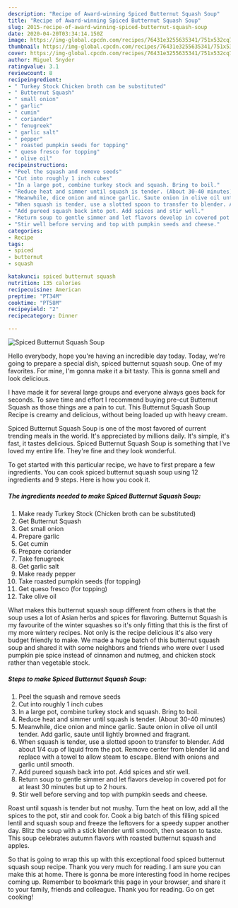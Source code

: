 ```yaml
---
description: "Recipe of Award-winning Spiced Butternut Squash Soup"
title: "Recipe of Award-winning Spiced Butternut Squash Soup"
slug: 2015-recipe-of-award-winning-spiced-butternut-squash-soup
date: 2020-04-20T03:34:14.150Z
image: https://img-global.cpcdn.com/recipes/76431e3255635341/751x532cq70/spiced-butternut-squash-soup-recipe-main-photo.jpg
thumbnail: https://img-global.cpcdn.com/recipes/76431e3255635341/751x532cq70/spiced-butternut-squash-soup-recipe-main-photo.jpg
cover: https://img-global.cpcdn.com/recipes/76431e3255635341/751x532cq70/spiced-butternut-squash-soup-recipe-main-photo.jpg
author: Miguel Snyder
ratingvalue: 3.1
reviewcount: 8
recipeingredient:
- " Turkey Stock Chicken broth can be substituted"
- " Butternut Squash"
- " small onion"
- " garlic"
- " cumin"
- " coriander"
- " fenugreek"
- " garlic salt"
- " pepper"
- " roasted pumpkin seeds for topping"
- " queso fresco for topping"
- " olive oil"
recipeinstructions:
- "Peel the squash and remove seeds"
- "Cut into roughly 1 inch cubes"
- "In a large pot, combine turkey stock and squash. Bring to boil."
- "Reduce heat and simmer until squash is tender. (About 30-40 minutes)"
- "Meanwhile, dice onion and mince garlic. Saute onion in olive oil until tender. Add garlic, saute until lightly browned and fragrant."
- "When squash is tender, use a slotted spoon to transfer to blender. Add about 1/4 cup of liquid from the pot. Remove center from blender lid and replace with a towel to allow steam to escape. Blend with onions and garlic until smooth."
- "Add pureed squash back into pot. Add spices and stir well."
- "Return soup to gentle simmer and let flavors develop in covered pot for at least 30 minutes but up to 2 hours."
- "Stir well before serving and top with pumpkin seeds and cheese."
categories:
- Recipe
tags:
- spiced
- butternut
- squash

katakunci: spiced butternut squash 
nutrition: 135 calories
recipecuisine: American
preptime: "PT34M"
cooktime: "PT58M"
recipeyield: "2"
recipecategory: Dinner

---
```



![Spiced Butternut Squash Soup](https://img-global.cpcdn.com/recipes/76431e3255635341/751x532cq70/spiced-butternut-squash-soup-recipe-main-photo.jpg)

Hello everybody, hope you're having an incredible day today. Today, we're going to prepare a special dish, spiced butternut squash soup. One of my favorites. For mine, I'm gonna make it a bit tasty. This is gonna smell and look delicious.

I have made it for several large groups and everyone always goes back for seconds. To save time and effort I recommend buying pre-cut Butternut Squash as those things are a pain to cut. This Butternut Squash Soup Recipe is creamy and delicious, without being loaded up with heavy cream.

Spiced Butternut Squash Soup is one of the most favored of current trending meals in the world. It's appreciated by millions daily. It's simple, it's fast, it tastes delicious. Spiced Butternut Squash Soup is something that I've loved my entire life. They're fine and they look wonderful.


To get started with this particular recipe, we have to first prepare a few ingredients. You can cook spiced butternut squash soup using 12 ingredients and 9 steps. Here is how you cook it.

<!--inarticleads1-->

##### The ingredients needed to make Spiced Butternut Squash Soup:

1. Make ready  Turkey Stock (Chicken broth can be substituted)
1. Get  Butternut Squash
1. Get  small onion
1. Prepare  garlic
1. Get  cumin
1. Prepare  coriander
1. Take  fenugreek
1. Get  garlic salt
1. Make ready  pepper
1. Take  roasted pumpkin seeds (for topping)
1. Get  queso fresco (for topping)
1. Take  olive oil


What makes this butternut squash soup different from others is that the soup uses a lot of Asian herbs and spices for flavoring. Butternut Squash is my favourite of the winter squashes so it&#39;s only fitting that this is the first of my more wintery recipes. Not only is the recipe delicious it&#39;s also very budget friendly to make. We made a huge batch of this butternut squash soup and shared it with some neighbors and friends who were over I used pumpkin pie spice instead of cinnamon and nutmeg, and chicken stock rather than vegetable stock. 

<!--inarticleads2-->

##### Steps to make Spiced Butternut Squash Soup:

1. Peel the squash and remove seeds
1. Cut into roughly 1 inch cubes
1. In a large pot, combine turkey stock and squash. Bring to boil.
1. Reduce heat and simmer until squash is tender. (About 30-40 minutes)
1. Meanwhile, dice onion and mince garlic. Saute onion in olive oil until tender. Add garlic, saute until lightly browned and fragrant.
1. When squash is tender, use a slotted spoon to transfer to blender. Add about 1/4 cup of liquid from the pot. Remove center from blender lid and replace with a towel to allow steam to escape. Blend with onions and garlic until smooth.
1. Add pureed squash back into pot. Add spices and stir well.
1. Return soup to gentle simmer and let flavors develop in covered pot for at least 30 minutes but up to 2 hours.
1. Stir well before serving and top with pumpkin seeds and cheese.


Roast until squash is tender but not mushy. Turn the heat on low, add all the spices to the pot, stir and cook for. Cook a big batch of this filling spiced lentil and squash soup and freeze the leftovers for a speedy supper another day. Blitz the soup with a stick blender until smooth, then season to taste. This soup celebrates autumn flavors with roasted butternut squash and apples. 

So that is going to wrap this up with this exceptional food spiced butternut squash soup recipe. Thank you very much for reading. I am sure you can make this at home. There is gonna be more interesting food in home recipes coming up. Remember to bookmark this page in your browser, and share it to your family, friends and colleague. Thank you for reading. Go on get cooking!
